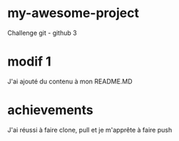 # my-awesome-project
Challenge git - github 3
# modif 1 
J'ai ajouté du contenu à mon README.MD
# achievements
J'ai réussi à faire clone, pull et je m'apprête à faire push
